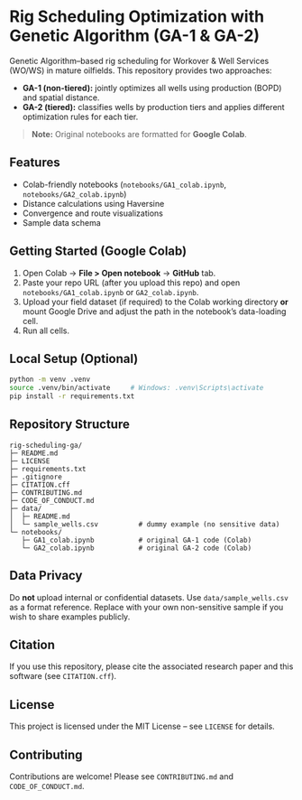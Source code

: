# Rig Scheduling Optimization with Genetic Algorithm (GA-1 & GA-2)

Genetic Algorithm–based rig scheduling for Workover & Well Services (WO/WS) in mature oilfields.
This repository provides two approaches:
- **GA-1 (non-tiered):** jointly optimizes all wells using production (BOPD) and spatial distance.
- **GA-2 (tiered):** classifies wells by production tiers and applies different optimization rules for each tier.

> **Note:** Original notebooks are formatted for **Google Colab**.

## Features
- Colab-friendly notebooks (`notebooks/GA1_colab.ipynb`, `notebooks/GA2_colab.ipynb`)
- Distance calculations using Haversine
- Convergence and route visualizations
- Sample data schema

## Getting Started (Google Colab)
1. Open Colab → **File > Open notebook** → **GitHub** tab.
2. Paste your repo URL (after you upload this repo) and open `notebooks/GA1_colab.ipynb` or `GA2_colab.ipynb`.
3. Upload your field dataset (if required) to the Colab working directory **or** mount Google Drive and adjust the path in the notebook’s data-loading cell.
4. Run all cells.

## Local Setup (Optional)
```bash
python -m venv .venv
source .venv/bin/activate     # Windows: .venv\Scripts\activate
pip install -r requirements.txt
```

## Repository Structure
```
rig-scheduling-ga/
├─ README.md
├─ LICENSE
├─ requirements.txt
├─ .gitignore
├─ CITATION.cff
├─ CONTRIBUTING.md
├─ CODE_OF_CONDUCT.md
├─ data/
│  ├─ README.md
│  └─ sample_wells.csv          # dummy example (no sensitive data)
└─ notebooks/
   ├─ GA1_colab.ipynb           # original GA-1 code (Colab)
   └─ GA2_colab.ipynb           # original GA-2 code (Colab)
```

## Data Privacy
Do **not** upload internal or confidential datasets. Use `data/sample_wells.csv` as a format reference.
Replace with your own non-sensitive sample if you wish to share examples publicly.

## Citation
If you use this repository, please cite the associated research paper and this software (see `CITATION.cff`).

## License
This project is licensed under the MIT License – see `LICENSE` for details.

## Contributing
Contributions are welcome! Please see `CONTRIBUTING.md` and `CODE_OF_CONDUCT.md`.
